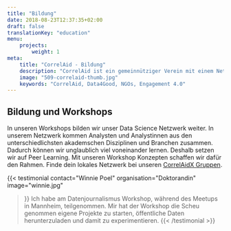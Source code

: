 ```yaml
---
title: "Bildung"
date: 2018-08-23T12:37:35+02:00
draft: false
translationKey: "education"
menu: 
    projects:
        weight: 1
meta:
    title: "CorrelAid - Bildung"
    description: "CorrelAid ist ein gemeinnütziger Verein mit einem Netzwerk von 650 ehrenamtlichen DatenanalystInnen."
    image: "509-correlaid-thumb.jpg"
    keywords: "CorrelAid, Data4Good, NGOs, Engagement 4.0"
---
```


## Bildung und Workshops

In unseren Workshops bilden wir unser Data Science Netzwerk weiter. In unserem Netzwerk kommen Analysten und Analystinnen aus den unterschiedlichsten akademschen Disziplinen und Branchen zusammen. Dadurch können wir unglaublich viel voneinander lernen. Deshalb setzen wir auf Peer Learning. Mit unseren Workshop Konzepten schaffen wir dafür den Rahmen. Finde dein lokales Netzwerk bei unseren [CorrelAidX Gruppen](/correlaid-x).

{{< testimonial 
    contact="Winnie Poel"
    organisation="Doktorandin"
    image="winnie.jpg"
>}}
    Ich habe am Datenjournalismus Workshop, während des Meetups in Mannheim, teilgenommen. Mir hat der Workshop die Scheu 
    genommen eigene Projekte zu starten, öffentliche Daten herunterzuladen und damit zu experimentieren.
{{< /testimonial >}}